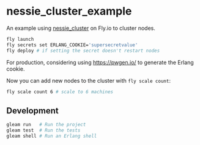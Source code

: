 # nessie_cluster_example

An example using [nessie_cluster](https://github.com/ckreiling/nessie_cluster) on Fly.io to cluster nodes.

```sh
fly launch
fly secrets set ERLANG_COOKIE='supersecretvalue'
fly deploy # if setting the secret doesn't restart nodes
```

For production, considering using https://pwgen.io/ to generate the Erlang cookie.

Now you can add new nodes to the cluster with `fly scale count`:

```sh
fly scale count 6 # scale to 6 machines
```

## Development

```sh
gleam run   # Run the project
gleam test  # Run the tests
gleam shell # Run an Erlang shell
```
